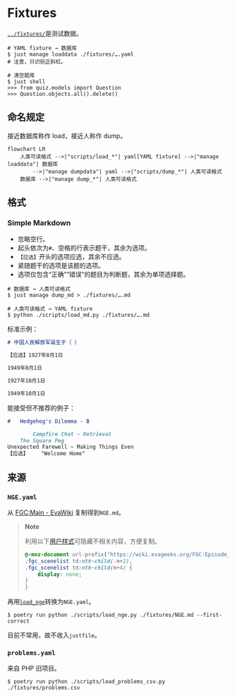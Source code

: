 # Fixtures

[`../fixtures/`](../fixtures/)是测试数据。

```shell
# YAML fixture → 数据库
$ just manage loaddata ./fixtures/….yaml
# 注意，只识别正斜杠。
```

```shell
# 清空题库
$ just shell
>>> from quiz.models import Question
>>> Question.objects.all().delete()
```

## 命名规定

接近数据库称作 load，接近人称作 dump。

```mermaid
flowchart LR
    人类可读格式 -->|"scripts/load_*"| yaml[YAML fixture] -->|"manage loaddata"| 数据库
        -->|"manage dumpdata"| yaml -->|"scripts/dump_*"| 人类可读格式
    数据库 -->|"manage dump_*"| 人类可读格式
```

## 格式

### Simple Markdown

- 忽略空行。
- 起头依次为`#`、空格的行表示题干，其余为选项。
- `【应选】`开头的选项应选，其余不应选。
- 紧随题干的选项是该题的选项。
- 选项仅包含“正确”“错误”的题目为判断题，其余为单项选择题。

```shell
# 数据库 → 人类可读格式
$ just manage dump_md > ./fixtures/….md

# 人类可读格式 → YAML fixture
$ python ./scripts/load_md.py ./fixtures/….md
```

标准示例：

```markdown
# 中国人民解放军诞生于（ ）

【应选】1927年8月1日

1949年8月1日

1927年10月1日

1949年10月1日
```

能接受但不推荐的例子：

```markdown
#   Hedgehog's Dilemma - B

        Campfire Chat ~ Retrieval
    The Square Peg
Unexpected Farewell ~ Making Things Even
【应选】    "Welcome Home"
```

## 来源

### `NGE.yaml`

从 [FGC:Main - EvaWiki](https://wiki.evageeks.org/FGC:Main) 复制得到`NGE.md`。

> **Note**
>
> 利用以下[用户样式](https://add0n.com/stylus.html)可隐藏不相关内容，方便复制。
>
> ```css
> @-moz-document url-prefix("https://wiki.evageeks.org/FGC:Episode_") {
> .fgc_scenelist td:nth-child(-n+2),
> .fgc_scenelist td:nth-child(n+4) {
>     display: none;
> }
> }
> ```

再用[`load_nge`](../scripts/load_nge.py)转换为`NGE.yaml`。

```shell
$ poetry run python ./scripts/load_nge.py ./fixtures/NGE.md --first-correct
```

目前不常用，故不收入`justfile`。

### `problems.yaml`

来自 PHP 旧项目。

```shell
$ poetry run python ./scripts/load_problems_csv.py ./fixtures/problems.csv
```

